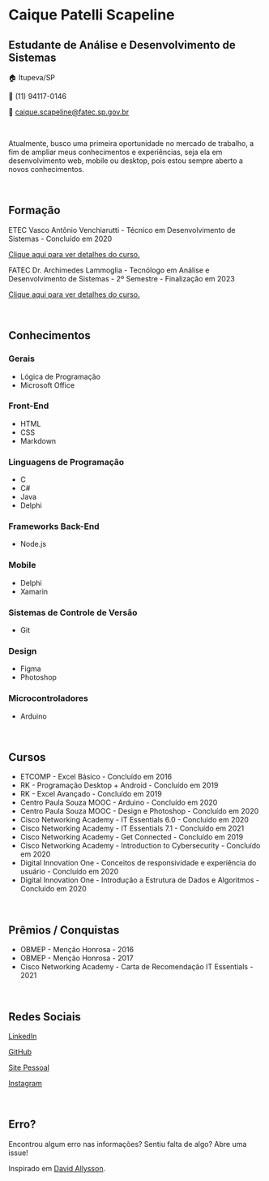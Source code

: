 # __Caique Patelli Scapeline__
## __Estudante de Análise e Desenvolvimento de Sistemas__

🏠 Itupeva/SP

📱 (11) 94117-0146

📧 caique.scapeline@fatec.sp.gov.br

<br>

Atualmente, busco uma primeira oportunidade no mercado de trabalho, a fim de 
ampliar meus conhecimentos e experiências, seja ela em desenvolvimento web, mobile ou desktop,
pois estou sempre aberto a novos conhecimentos.

<br>

## Formação
ETEC Vasco Antônio Venchiarutti - Técnico em Desenvolvimento de Sistemas - Concluído em 2020
 
[Clique aqui para ver detalhes do curso.](https://etevav.com.br/new1/informatica/)


FATEC Dr. Archimedes Lammoglia - Tecnólogo em Análise e Desenvolvimento de Sistemas - 2º Semestre - Finalização em 2023
 
[Clique aqui para ver detalhes do curso.](http://www.fatecid.com.br/site/index.php/analise-de-sistemas/)

<br>

## Conhecimentos
### Gerais
* Lógica de Programação
* Microsoft Office

### Front-End
* HTML
* CSS
* Markdown

### Linguagens de Programação
* C
* C#
* Java
* Delphi

### Frameworks Back-End
* Node.js

### Mobile
* Delphi
* Xamarin

### Sistemas de Controle de Versão
* Git

### Design
* Figma
* Photoshop

### Microcontroladores
* Arduino

<br>

## Cursos
* ETCOMP - Excel Básico - Concluído em 2016
* RK - Programação Desktop + Android - Concluído em 2019
* RK - Excel Avançado - Concluído em 2019
* Centro Paula Souza MOOC - Arduino - Concluído em 2020
* Centro Paula Souza MOOC - Design e Photoshop - Concluído em 2020
* Cisco Networking Academy - IT Essentials 6.0 - Concluído em 2020
* Cisco Networking Academy - IT Essentials 7.1 - Concluído em 2021
* Cisco Networking Academy - Get Connected - Concluído em 2019
* Cisco Networking Academy - Introduction to Cybersecurity - Concluído em 2020
* Digital Innovation One - Conceitos de responsividade e experiência do usuário - Concluído em 2020
* Digital Innovation One - Introdução a Estrutura de Dados e Algoritmos - Concluído em 2020

<br>

## Prêmios / Conquistas
* OBMEP - Menção Honrosa - 2016
* OBMEP - Menção Honrosa - 2017
* Cisco Networking Academy - Carta de Recomendação IT Essentials - 2021

<br>

## Redes Sociais
[LinkedIn](https://www.linkedin.com/in/caique-patelli-scapeline)

[GitHub](https://github.com/CaiquePatelliScapeline)

[Site Pessoal](https://caiquepatelliscapeline.github.io/Personal-Site/index.html)

[Instagram](https://www.instagram.com/caiquepatelliescapeline/)

<br>

## Erro?
Encontrou algum erro nas informações? Sentiu falta de algo? Abre uma issue!

Inspirado em [David Allysson](https://github.com/davidallysson).
